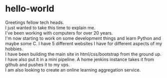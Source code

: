 # hello-world

Greetings fellow tech heads.  
I just wanted to take this time to explain me.  
I've been working with computers for over 20 years.  
I'm now starting to work on some development things and learn Python and maybe some C.
I have 5 different websites I have for different aspects of my hobbies.  
I have been building the main site in html/css/bootstrap from the ground up. 
I have also put it in a mini pipeline.  A home jenkins instance takes it from github and pushes it to my vps.  
I am also looking to create an online learning aggregation service.  

